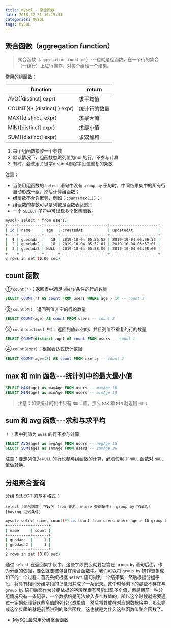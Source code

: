 ```yaml
---
title: mysql - 聚合函数
date: 2018-12-31 16:19:35
categories: MySQL
tags: MySQL
---
```


## 聚合函数（aggregation function）

> 聚合函数（`aggregation function`）---也就是组函数，在一个行的集合（一组行）上进行操作，对每个组给一个结果。

常用的组函数：

| function                     | return       |
| ---------------------------- | ------------ |
| AVG([distinct] expr)         | 求平均值     |
| COUNT({*  [distinct] } expr) | 统计行的数量 |
| MAX([distinct] expr)         | 求最大值     |
| MIN([distinct] expr)         | 求最小值     |
| SUM([distinct] expr)         | 求累加和     |

<!-- more -->

1. 每个组函数接收一个参数
2. 默认情况下，组函数忽略列值为null的行，不参与计算
3. 有时，会使用关键字distinct剔除字段值重复的条数

注意：

- 当使用组函数的 `select` 语句中没有 `group by` 子句时，中间结果集中的所有行自动形成一组，然后计算组函数；
- 组函数不允许嵌套，例如：`count(max(…))`；
- 组函数的参数可以是列或是函数表达式；
- 一个 `SELECT` 子句中可出现多个聚集函数。


```bash
mysql> select * from users;
+----+----------+------+---------------------+---------------------+
| id | name     | age  | createdAt           | updatedAt           |
+----+----------+------+---------------------+---------------------+
|  1 | guodada  |   18 | 2019-10-04 05:56:52 | 2019-10-04 05:56:52 |
|  2 | guodada2 |   18 | 2019-10-04 05:57:01 | 2019-10-04 05:57:01 |
|  3 | guodada3 | NULL | 2019-10-04 05:58:00 | 2019-10-04 05:58:00 |
+----+----------+------+---------------------+---------------------+
3 rows in set (0.00 sec)
```

## count 函数

① `count(*)`：返回表中满足 `where` 条件的行的数量

```sql
SELECT COUNT(*) AS count FROM users WHERE age > 10 -- count 3
```

② `count(列)`：返回列值非空的行的数量

```sql
SELECT COUNT(age) AS count FROM users -- count 2
```

③ `count(distinct 列)`：返回列值非空的、并且列值不重复的行的数量

```sql
SELECT COUNT(distinct age) AS count FROM users -- count 1
```

④ `count(expr)`：根据表达式统计数据

```sql
SELECT COUNT(age=18) AS count FROM users; -- count 2
```

## max 和 min 函数---统计列中的最大最小值

```sql
SELECT MAX(age) as maxAge FROM users -- maxAge 18
SELECT MIN(age) as minAge FROM users -- minAge 18
```

> 注意：如果统计的列中只有 `NULL` 值，那么 `MAX` 和 `MIN` 就返回 `NULL`

## sum 和 avg 函数---求和与求平均

！！表中列值为 `null` 的行不参与计算

```sql
SELECT AVG(age) as avgAge FROM users -- avgAge 18
SELECT SUM(age) as snmAge FROM users -- sumAge 36
```

注意：要想列值为 `NULL` 的行也参与组函数的计算，必须使用 `IFNULL` 函数对 `NULL` 值做转换。

## 分组聚合查询

分组 SELECT 的基本格式：

`select [聚合函数] 字段名 from 表名 [where 查询条件] [group by 字段名] [having 过滤条件]`

```bash
mysql> select name, count(*) as count from users where age > 10 group by name;
+----------+-------+
| name     | count |
+----------+-------+
| guodada  |     1 |
| guodada2 |     1 |
+----------+-------+
2 rows in set (0.00 sec)
```

通过 `select` 在返回集字段中，这些字段要么就要包含在 `group by` 语句后面，作为分组的依据，要么就要被包含在聚合函数中。我们可以将 `group by` 操作想象成如下的一个过程：首先系统根据 `select` 语句得到一个结果集，然后根据分组字段，将具有相同分组字段的记录归并成了一条记录。这个时候剩下的那些不存在与 `group by` 语句后面作为分组依据的字段就很有可能出现多个值，但是目前一种分组情况只有一条记录，一个数据格是无法放入多个数值的，所以这个时候就需要通过一定的处理将这些多值的列转化成单值，然后将其放在对应的数据格中，那么完成这个步骤的就是前面讲到的聚合函数，这也就是为什么这些函数叫聚合函数了。

- [MySQL最常用分组聚合函数](https://www.cnblogs.com/geaozhang/p/6745147.html#sum-avg)